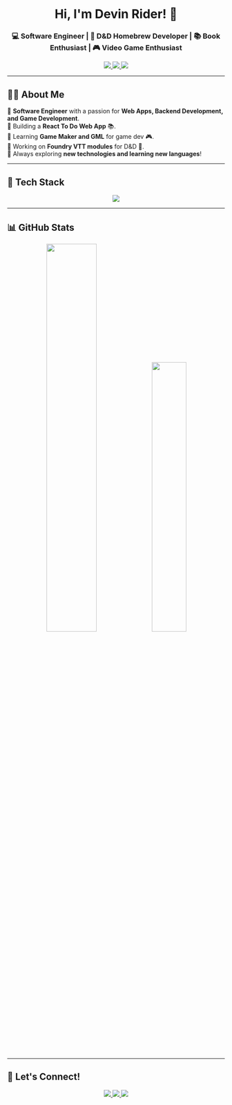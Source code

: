 <h1 align="center">Hi, I'm Devin Rider! 👋</h1>
<h3 align="center">💻 Software Engineer | 🎲 D&D Homebrew Developer | 📚 Book Enthusiast | 🎮 Video Game Enthusiast</h3>

<p align="center">
  <a href="[LinkedIn](https://www.linkedin.com/in/devin-rider-56b6b5290/)">
    <img src="https://img.shields.io/badge/LinkedIn-Profile-blue?style=for-the-badge&logo=linkedin" />
  </a>
  <a href="[Portfolio](https://devin-rider-portfolio.onrender.com/index.html)">
    <img src="https://img.shields.io/badge/Portfolio-Website-blueviolet?style=for-the-badge&logo=web" />
  </a>
  <a href="mailto:riderdevin@yahoo.com">
    <img src="https://img.shields.io/badge/Email-Contact-red?style=for-the-badge&logo=gmail" />
  </a>
</p>

---

## 👨‍💻 About Me  
🔹 **Software Engineer** with a passion for **Web Apps, Backend Development, and Game Development**.  
🔹 Building a **React To Do Web App** 📚.  
🔹 Learning **Game Maker and GML** for game dev 🎮.  
🔹 Working on **Foundry VTT modules** for D&D 🏰.  
🔹 Always exploring **new technologies and learning new languages**!  

---

## 🚀 Tech Stack
<p align="center">
  <img src="https://skillicons.dev/icons?i=react,nextjs,javascript,mysql,nodejs,python,postgresql,git,github,figma" />
</p>

---

## 📊 GitHub Stats
<p align="center">
  <img src="https://github-readme-stats.vercel.app/api?username=Squiege&show_icons=true&theme=radical" width="48%" />
  <img src="https://github-readme-stats.vercel.app/api/top-langs/?username=Squiege&layout=compact&theme=radical" width="40%" />
</p>

---

## 📢 Let's Connect!
<p align="center">
  <a href="https://www.linkedin.com/in/YOUR-LINKEDIN/">
    <img src="https://img.shields.io/badge/LinkedIn-Profile-blue?style=for-the-badge&logo=linkedin" />
  </a>
  <a href="https://YOUR-PORTFOLIO.com/">
    <img src="https://img.shields.io/badge/Portfolio-Website-blueviolet?style=for-the-badge&logo=web" />
  </a>
  <a href="mailto:riderdevin@yahoo.com">
    <img src="https://img.shields.io/badge/Email-Contact-red?style=for-the-badge&logo=gmail" />
  </a>
</p>
